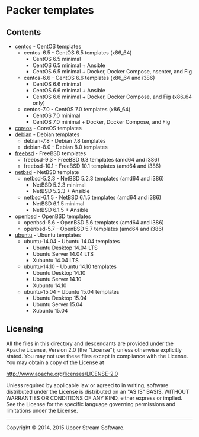 # Packer templates

## Contents

* [centos](centos/README.mdown) - CentOS templates
	* centos-6.5 - CentOS 6.5 templates (x86_64)
		* CentOS 6.5 minimal
		* CentOS 6.5 minimal + Ansible
		* CentOS 6.5 minimal + Docker, Docker Compose, nsenter, and Fig
	* centos-6.6 - CentOS 6.6 templates (x86_64 and i386)
		* CentOS 6.6 minimal
		* CentOS 6.6 minimal + Ansible
		* CentOS 6.6 minimal + Docker, Docker Compose, and Fig (x86_64 only)
	* centos-7.0 - CentOS 7.0 templates (x86_64)
		* CentOS 7.0 minimal
		* CentOS 7.0 minimal + Docker, Docker Compose, and Fig
* [coreos](coreos/README.mdown) - CoreOS templates
* [debian](debian/README.mdown) - Debian templates
	* debian-7.8 - Debian 7.8 templates
	* debian-8.0 - Debian 8.0 templates
* [freebsd](freebsd/README.mdown) - FreeBSD templates
	* freebsd-9.3 - FreeBSD 9.3 templates (amd64 and i386)
	* freebsd-10.1 - FreeBSD 10.1 templates (amd64 and i386)
* [netbsd](netbsd/README.mdown) - NetBSD template
	* netbsd-5.2.3 - NetBSD 5.2.3 templates (amd64 and i386)
		* NetBSD 5.2.3 minimal
		* NetBSD 5.2.3 + Ansible
	* netbsd-6.1.5 - NetBSD 6.1.5 templates (amd64 and i386)
		* NetBSD 6.1.5 minimal
		* NetBSD 6.1.5 + Ansible
* [openbsd](openbsd/README.mdown) - OpenBSD templates
	* openbsd-5.6 - OpenBSD 5.6 templates (amd64 and i386)
	* openbsd-5.7 - OpenBSD 5.7 templates (amd64 and i386)
* [ubuntu](ubuntu/README.mdown) - Ubuntu templates
	* ubuntu-14.04 - Ubuntu 14.04 templates
		* Ubuntu Desktop 14.04 LTS
		* Ubuntu Server 14.04 LTS
		* Xubuntu 14.04 LTS
	* ubuntu-14.10 - Ubuntu 14.10 templates
		* Ubuntu Desktop 14.10
		* Ubuntu Server 14.10
		* Xubuntu 14.10
	* ubuntu-15.04 - Ubuntu 15.04 templates
		* Ubuntu Desktop 15.04
		* Ubuntu Server 15.04
		* Xubuntu 15.04


## Licensing

All the files in this directory and descendants are provided under the Apache License,
Version 2.0 (the "License"); unless otherwise explicitly stated.  You may not use these
files except in compliance with the License.  You may obtain a copy of the License at

   <http://www.apache.org/licenses/LICENSE-2.0>

Unless required by applicable law or agreed to in writing, software distributed under
the License is distributed on an "AS IS" BASIS, WITHOUT WARRANTIES OR CONDITIONS OF ANY
KIND, either express or implied.  See the License for the specific language governing
permissions and limitations under the License.

- - -

Copyright &copy; 2014, 2015 Upper Stream Software.

